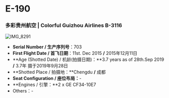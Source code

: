 # E-190

### 多彩贵州航空 | Colorful Guizhou Airlines B-3116

![IMG_8291](http://blog.eternityqjl.top/IMG_8291.jpg)

- **Serial Number / 生产序列号**：703
- **First Flight Date / 首飞日期**：11st. Dec 2015 **/** 2015年12月11日
- **Age (Shotted Date) / 机龄(拍摄日期)：**3.7 years as of 28th.Sep 2019  **/**  3.7年  摄于2019年9月28日
- **Shotted Place / 拍摄地：**Chengdu  **/**  成都
- **Seat Configuration / 座位布局：**-
- **Engines / 引擎：**2 x GE CF34-10E7
- Others：-